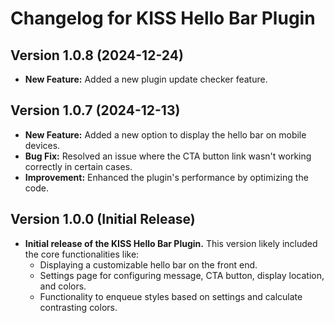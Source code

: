 # Changelog for KISS Hello Bar Plugin

## Version 1.0.8 (2024-12-24)
* **New Feature:** Added a new plugin update checker feature.

## Version 1.0.7 (2024-12-13)
* **New Feature:** Added a new option to display the hello bar on mobile devices.
* **Bug Fix:** Resolved an issue where the CTA button link wasn't working correctly in certain cases.
* **Improvement:** Enhanced the plugin's performance by optimizing the code.

## Version 1.0.0 (Initial Release)
* **Initial release of the KISS Hello Bar Plugin.** This version likely included the core functionalities like:
  * Displaying a customizable hello bar on the front end.
  * Settings page for configuring message, CTA button, display location, and colors.
  * Functionality to enqueue styles based on settings and calculate contrasting colors.
